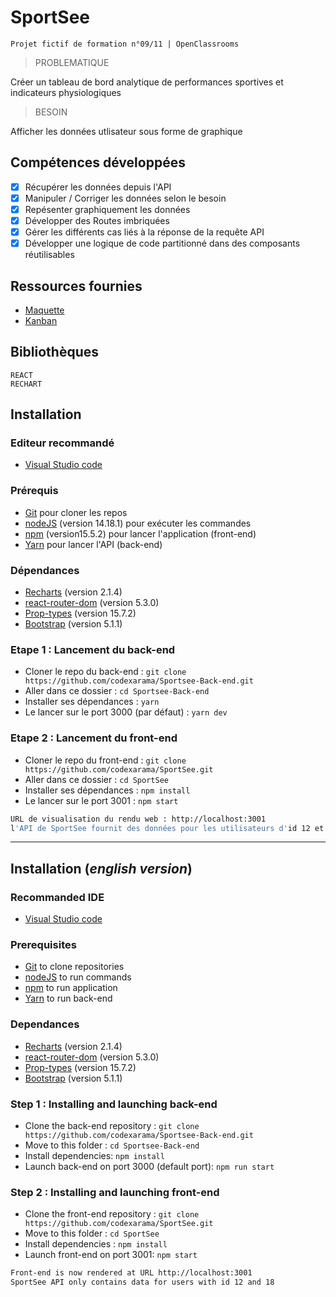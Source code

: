 # SportSee

    Projet fictif de formation n°09/11 | OpenClassrooms

> PROBLEMATIQUE

Créer un tableau de bord analytique de performances sportives et indicateurs physiologiques

> BESOIN

Afficher les données utlisateur sous forme de graphique

## Compétences développées

- [x] Récupérer les données depuis l'API
- [x] Manipuler / Corriger les données selon le besoin
- [x] Repésenter graphiquement les données
- [x] Développer des Routes imbriquées
- [x] Gérer les différents cas liés à la réponse de la requête API
- [x] Développer une logique de code partitionné dans des composants réutilisables

## Ressources fournies

* [Maquette](https://www.figma.com/file/BMomGVZqLZb811mDMShpLu/UI-design-Sportify-FR)
* [Kanban](https://www.notion.so/Tableau-de-bord-SportSee-6686aa4b5f44417881a4884c9af5669e)  

## Bibliothèques

    REACT   
    RECHART

## Installation 

### Editeur recommandé

* [Visual Studio code](https://code.visualstudio.com/)

### Prérequis

* [Git](https://git-scm.com/) pour cloner les repos
* [nodeJS](https://nodejs.org/fr/) (version 14.18.1) pour exécuter les commandes
* [npm](https://www.npmjs.com/) (version15.5.2) pour lancer l'application (front-end)
* [Yarn](https://yarnpkg.com/) pour lancer l'API (back-end)

### Dépendances

* [Recharts](https://recharts.org/en-US/) (version 2.1.4)
* [react-router-dom](https://reactrouter.com/web/guides/quick-start) (version 5.3.0)
* [Prop-types](https://www.npmjs.com/package/prop-types) (version 15.7.2)
* [Bootstrap](https://getbootstrap.com/docs/5.0/getting-started/download/) (version 5.1.1)

### Etape 1 : Lancement du back-end

- Cloner le repo du back-end : `git clone https://github.com/codexarama/Sportsee-Back-end.git`
- Aller dans ce dossier : `cd Sportsee-Back-end`
- Installer ses dépendances : `yarn`
- Le lancer sur le port 3000 (par défaut) : `yarn dev`

### Etape 2 : Lancement du front-end
- Cloner le repo du front-end : `git clone https://github.com/codexarama/SportSee.git`
- Aller dans ce dossier : `cd SportSee`
- Installer ses dépendances : `npm install`
- Le lancer sur le port 3001 : `npm start`

```bash
URL de visualisation du rendu web : http://localhost:3001
l'API de SportSee fournit des données pour les utilisateurs d'id 12 et 18
```

---------------------------

## Installation (_english version_)

### Recommanded IDE

* [Visual Studio code](https://code.visualstudio.com/)

### Prerequisites

* [Git](https://git-scm.com/) to clone repositories
* [nodeJS](https://nodejs.org/fr/) to run commands
* [npm](https://www.npmjs.com/) to run application
* [Yarn](https://yarnpkg.com/) to run back-end

### Dependances

* [Recharts](https://recharts.org/en-US/) (version 2.1.4)
* [react-router-dom](https://reactrouter.com/web/guides/quick-start) (version 5.3.0)
* [Prop-types](https://www.npmjs.com/package/prop-types) (version 15.7.2)
* [Bootstrap](https://getbootstrap.com/docs/5.0/getting-started/download/) (version 5.1.1)

### Step 1 : Installing and launching back-end

- Clone the back-end repository : `git clone https://github.com/codexarama/Sportsee-Back-end.git`
- Move to this folder : `cd Sportsee-Back-end`
- Install dependencies: `npm install`
- Launch back-end on port 3000 (default port): `npm run start`

### Step 2 : Installing and launching front-end

- Clone the front-end repository : `git clone https://github.com/codexarama/SportSee.git`
- Move to this folder : `cd SportSee`
- Install dependencies : `npm install`
- Launch front-end on port 3001: `npm start`

```bash
Front-end is now rendered at URL http://localhost:3001
SportSee API only contains data for users with id 12 and 18
```
